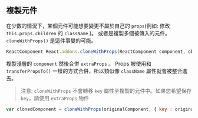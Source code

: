 ## 複製元件
在少數的情況下，某個元件可能想要變更不屬於自己的 `props`(例如: 修改 `this.props.children` 的 `className` )。
或者是複製多個被傳入的元件。`cloneWithProps()` 是這件事變的可能。

```js
ReactComponent React.addons.cloneWithProps(ReactComponent component, object? extraProps)
```

複製淺層的 `component` 然後合併 `extraProps` 。 Props 被使用和 `transferPropsTo()` 一樣的方式合併，所以類似像 `className` 屬性就會被整合進去。

> 注意:
  `cloneWithProps` 不會轉移 `key` 屬性至複製的元件中。如果您希望保存 `key`，請使用 `extraProps` 物件

```js
var clonedComponent = cloneWithProps(originalComponent, { key : originalComponent.props.key });
```
